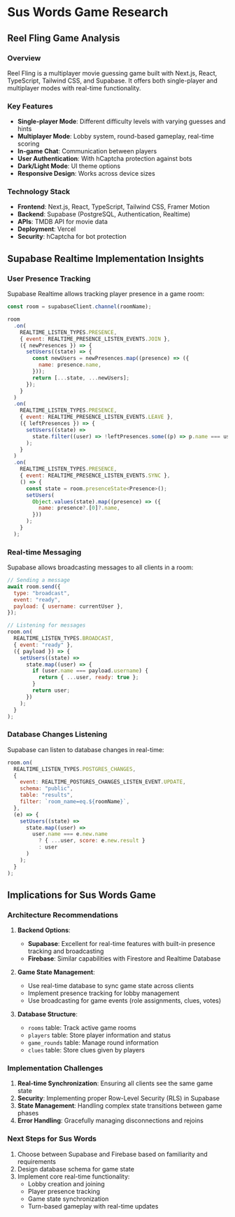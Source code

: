 # Sus Words Game Research

## Reel Fling Game Analysis

### Overview
Reel Fling is a multiplayer movie guessing game built with Next.js, React, TypeScript, Tailwind CSS, and Supabase. It offers both single-player and multiplayer modes with real-time functionality.

### Key Features
- **Single-player Mode**: Different difficulty levels with varying guesses and hints
- **Multiplayer Mode**: Lobby system, round-based gameplay, real-time scoring
- **In-game Chat**: Communication between players
- **User Authentication**: With hCaptcha protection against bots
- **Dark/Light Mode**: UI theme options
- **Responsive Design**: Works across device sizes

### Technology Stack
- **Frontend**: Next.js, React, TypeScript, Tailwind CSS, Framer Motion
- **Backend**: Supabase (PostgreSQL, Authentication, Realtime)
- **APIs**: TMDB API for movie data
- **Deployment**: Vercel
- **Security**: hCaptcha for bot protection

## Supabase Realtime Implementation Insights

### User Presence Tracking
Supabase Realtime allows tracking player presence in a game room:
```javascript
const room = supabaseClient.channel(roomName);

room
  .on(
    REALTIME_LISTEN_TYPES.PRESENCE,
    { event: REALTIME_PRESENCE_LISTEN_EVENTS.JOIN },
    ({ newPresences }) => {
      setUsers((state) => {
        const newUsers = newPresences.map((presence) => ({
          name: presence.name,
        }));
        return [...state, ...newUsers];
      });
    }
  )
  .on(
    REALTIME_LISTEN_TYPES.PRESENCE,
    { event: REALTIME_PRESENCE_LISTEN_EVENTS.LEAVE },
    ({ leftPresences }) => {
      setUsers((state) =>
        state.filter((user) => !leftPresences.some((p) => p.name === user.name))
      );
    }
  )
  .on(
    REALTIME_LISTEN_TYPES.PRESENCE,
    { event: REALTIME_PRESENCE_LISTEN_EVENTS.SYNC },
    () => {
      const state = room.presenceState<Presence>();
      setUsers(
        Object.values(state).map((presence) => ({
          name: presence?.[0]?.name,
        }))
      );
    }
  );
```

### Real-time Messaging
Supabase allows broadcasting messages to all clients in a room:
```javascript
// Sending a message
await room.send({
  type: "broadcast",
  event: "ready",
  payload: { username: currentUser },
});

// Listening for messages
room.on(
  REALTIME_LISTEN_TYPES.BROADCAST,
  { event: "ready" },
  ({ payload }) => {
    setUsers((state) =>
      state.map((user) => {
        if (user.name === payload.username) {
          return { ...user, ready: true };
        }
        return user;
      })
    );
  }
);
```

### Database Changes Listening
Supabase can listen to database changes in real-time:
```javascript
room.on(
  REALTIME_LISTEN_TYPES.POSTGRES_CHANGES,
  {
    event: REALTIME_POSTGRES_CHANGES_LISTEN_EVENT.UPDATE,
    schema: "public",
    table: "results",
    filter: `room_name=eq.${roomName}`,
  },
  (e) => {
    setUsers((state) =>
      state.map((user) =>
        user.name === e.new.name
          ? { ...user, score: e.new.result }
          : user
      )
    );
  }
);
```

## Implications for Sus Words Game

### Architecture Recommendations
1. **Backend Options**:
   - **Supabase**: Excellent for real-time features with built-in presence tracking and broadcasting
   - **Firebase**: Similar capabilities with Firestore and Realtime Database

2. **Game State Management**:
   - Use real-time database to sync game state across clients
   - Implement presence tracking for lobby management
   - Use broadcasting for game events (role assignments, clues, votes)

3. **Database Structure**:
   - `rooms` table: Track active game rooms
   - `players` table: Store player information and status
   - `game_rounds` table: Manage round information
   - `clues` table: Store clues given by players

### Implementation Challenges
1. **Real-time Synchronization**: Ensuring all clients see the same game state
2. **Security**: Implementing proper Row-Level Security (RLS) in Supabase
3. **State Management**: Handling complex state transitions between game phases
4. **Error Handling**: Gracefully managing disconnections and rejoins

### Next Steps for Sus Words
1. Choose between Supabase and Firebase based on familiarity and requirements
2. Design database schema for game state
3. Implement core real-time functionality:
   - Lobby creation and joining
   - Player presence tracking
   - Game state synchronization
   - Turn-based gameplay with real-time updates

